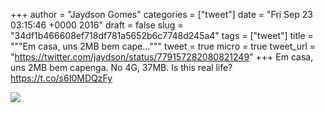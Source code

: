 
+++
author = "Jaydson Gomes"
categories = ["tweet"]
date = "Fri Sep 23 03:15:46 +0000 2016"
draft = false
slug = "34df1b466608ef718df781a5652b6c7748d245a4"
tags = ["tweet"]
title = """Em casa, uns 2MB bem cape..."""
tweet = true
micro = true
tweet_url = "https://twitter.com/jaydson/status/779157282080821249"
+++
Em casa, uns 2MB bem capenga. No 4G, 37MB. Is this real life? https://t.co/s6I0MDQzFy

![](/images/tweet-media/779157282080821249-CtAfaEPXEAAow00.jpg)